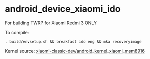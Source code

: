 # android_device_xiaomi_ido

For building TWRP for Xiaomi Redmi 3 ONLY

To compile:

```
. build/envsetup.sh && breakfast ido eng && mka recoveryimage
```

Kernel source: [xiaomi-classic-dev/android_kernel_xiaomi_msm8916](https://github.com/xiaomi-classic-dev/android_kernel_xiaomi_msm8916/tree/mkp)
